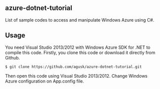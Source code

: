 ## azure-dotnet-tutorial

List of sample codes to access and manipulate Windows Azure using C#.

## Usage

You need Visual Studio 2013/2012 with Windows Azure SDK for .NET to compile this code. Firstly, you clone this code or download it directly from Github.

    $ git clone https://github.com/agusk/azure-dotnet-tutorial.git

Then open this code using Visual Studio 2013/2012. Change Windows Azure configuration on App.config file.
